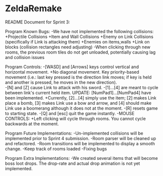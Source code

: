 # ZeldaRemake
README Document for Sprint 3:

Program Known Bugs:
	-We have not implemented the following collisions:
		+Projectile Collisions
		+Item and Wall Collisions
		+Enemy on Link Collisions (specifically if Link is attacking them)
		+Enemies on items,walls
		+Link on blocks (collision rectangles need adjusting)
	-When clicking through new rooms, the previous room tiles do not get unloaded, potentially causing lag and collision issues
	


Program Controls:
	-[WASD] and [Arrows] keys control vertical and horizontal movement.
		+No diagonal movement. Key priority-based movement (i.e.: last key pressed is the direction link moves; if key is held and another is pressed, he moves in the new direction).	
	-[N] and [Z] cause Link to attack with his sword.
	-[1]...[4] are meant to cycle between link's current held item. UPDATE: [NumPad1]...[NumPad4] have been implemented.
		+Currently, [2]...[4] simply use the item; [2] makes Link place a bomb, [3] makes Link use a bow and arrow, and [4] should make Link use a boomerang although it does not at the moment.
	-[R] resets game to starting state.
	-[Q] and [esc] quit the game instantly.
	-MOUSE CONTROLS:
		+Left clicking will cycle through rooms. You cannot cycle backwards at the moment.

Program Future Implementations:
	-Un-implemented collisions will be implemented prior to Sprint 4 submission.
	-Room parser will be cleaned up and refactored.
	-Room transitions will be implemented to display a smooth change.
	-Keep track of rooms loaded
	-Fixing bugs

Program Extra Implementations:
	-We created several items that will become boss loot drops. The drop-rate and actual drop animation is not yet implemented.